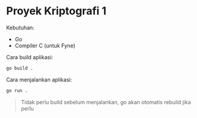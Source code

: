 # Proyek Kriptografi 1

Kebutuhan:

- Go
- Compiler C (untuk Fyne)

Cara build aplikasi:

```sh
go build .
```

Cara menjalankan aplikasi:

```sh
go run .
```

> Tidak perlu build sebelum menjalankan, go akan otomatis rebuild jika perlu

